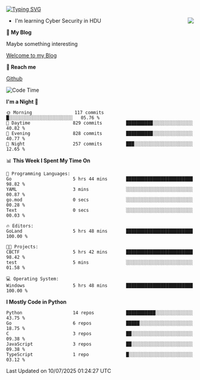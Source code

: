 [![Typing SVG](https://readme-typing-svg.herokuapp.com?font=Fira+Code&pause=1000&random=false&width=450&height=60&lines=Hello+%F0%9F%91%8B%F0%9F%8F%BB;I'm+JBNRZ)](https://git.io/typing-svg)

<a href="#">
  <img align="right" src="https://github-readme-stats.vercel.app/api?username=JBNRZ&show_icons=true&bg_color=15,f2f7fd,E0EAFC" />
</a>

- I'm learning Cyber Security in HDU

 **🌱 My Blog**

Maybe something interesting

[Welcome to my Blog](https://jbnrz.com.cn/)

 **💬 Reach me** 

[Github](https://github.com/JBNRZ)


<!--START_SECTION:waka-->
![Code Time](http://img.shields.io/badge/Code%20Time-1%2C303%20hrs%2054%20mins-blue)

**I'm a Night 🦉** 

```text
🌞 Morning                117 commits         █░░░░░░░░░░░░░░░░░░░░░░░░   05.76 % 
🌆 Daytime                829 commits         ██████████░░░░░░░░░░░░░░░   40.82 % 
🌃 Evening                828 commits         ██████████░░░░░░░░░░░░░░░   40.77 % 
🌙 Night                  257 commits         ███░░░░░░░░░░░░░░░░░░░░░░   12.65 % 
```


📊 **This Week I Spent My Time On** 

```text
💬 Programming Languages: 
Go                       5 hrs 44 mins       █████████████████████████   98.82 % 
YAML                     3 mins              ░░░░░░░░░░░░░░░░░░░░░░░░░   00.87 % 
go.mod                   0 secs              ░░░░░░░░░░░░░░░░░░░░░░░░░   00.28 % 
Text                     0 secs              ░░░░░░░░░░░░░░░░░░░░░░░░░   00.03 % 

🔥 Editors: 
GoLand                   5 hrs 48 mins       █████████████████████████   100.00 % 

🐱‍💻 Projects: 
CBCTF                    5 hrs 42 mins       █████████████████████████   98.42 % 
test                     5 mins              ░░░░░░░░░░░░░░░░░░░░░░░░░   01.58 % 

💻 Operating System: 
Windows                  5 hrs 48 mins       █████████████████████████   100.00 % 
```

**I Mostly Code in Python** 

```text
Python                   14 repos            ███████████░░░░░░░░░░░░░░   43.75 % 
Go                       6 repos             █████░░░░░░░░░░░░░░░░░░░░   18.75 % 
C                        3 repos             ██░░░░░░░░░░░░░░░░░░░░░░░   09.38 % 
JavaScript               3 repos             ██░░░░░░░░░░░░░░░░░░░░░░░   09.38 % 
TypeScript               1 repo              █░░░░░░░░░░░░░░░░░░░░░░░░   03.12 % 
```




 Last Updated on 10/07/2025 01:24:27 UTC
<!--END_SECTION:waka-->
